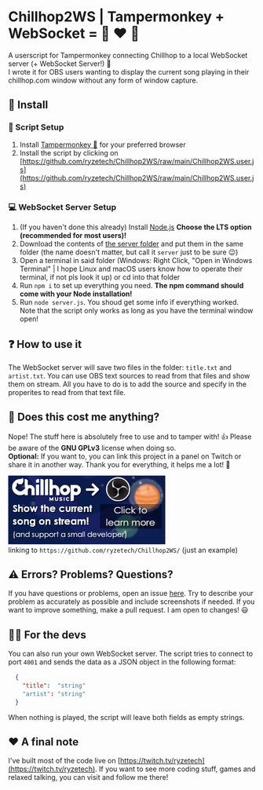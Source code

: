 # Chillhop2WS | Tampermonkey + WebSocket = :red_circle: :hearts: :musical_note:
A userscript for Tampermonkey connecting Chillhop to a local WebSocket server (+ WebSocket Server!) 🎉  
I wrote it for OBS users wanting to display the current song playing in their chillhop.com window without any form of window capture.

## 🔧 Install
### 📜 Script Setup
1. Install [Tampermonkey 🐒](https://www.tampermonkey.net/) for your preferred browser
2. Install the script by clicking on [https://github.com/ryzetech/Chillhop2WS/raw/main/Chillhop2WS.user.js](https://github.com/ryzetech/Chillhop2WS/raw/main/Chillhop2WS.user.js)

### 💻 WebSocket Server Setup
1. (If you haven't done this already) Install [Node.js](https://nodejs.org/) **Choose the LTS option (recommended for most users)!**
2. Download the contents of [the server folder](https://github.com/ryzetech/Chillhop2WS/tree/main/server) and put them in the same folder (the name doesn't matter, but call it `server` just to be sure 😉)
3. Open a terminal in said folder (Windows: Right Click, "Open in Windows Terminal" | I hope Linux and macOS users know how to operate their terminal, if not pls look it up) or cd into that folder
4. Run `npm i` to set up everything you need. **The npm command should come with your Node installation!**
5. Run `node server.js`. You shoud get some info if everything worked. Note that the script only works as long as you have the terminal window open!

## ❓ How to use it
The WebSocket server will save two files in the folder: `title.txt` and `artist.txt`. You can use OBS text sources to read from that files and show them on stream. All you have to do is to add the source and specify in the properites to read from that text file.

## 💸 Does this cost me anything?
Nope! The stuff here is absolutely free to use and to tamper with! 👍 Please be aware of the **GNU GPLv3** license when doing so.  
**Optional:** If you want to, you can link this project in a panel on Twitch or share it in another way. Thank you for everything, it helps me a lot! 💙
  
![Example Panel for Twitch](https://github.com/ryzetech/Chillhop2WS/raw/main/Twitch%20panel%20stuff/chillhopBanner.jpg)  
  linking to `https://github.com/ryzetech/Chillhop2WS/`
(just an example)

## ⚠️ Errors? Problems? Questions?
If you have questions or problems, open an issue [here](https://github.com/ryzetech/Chillhop2WS/issues). Try to describe your problem as accurately as possible and include screenshots if needed. If you want to improve something, make a pull request. I am open to changes! 😃

## 👨‍💻 For the devs
You can also run your own WebSocket server. The script tries to connect to port `4001` and sends the data as a JSON object in the following format:
```json
  {
    "title":  "string" 
    "artist": "string"
  }
```
When nothing is played, the script will leave both fields as empty strings.

## :heart: A final note
I've built most of the code live on [https://twitch.tv/ryzetech](https://twitch.tv/ryzetech). If you want to see more coding stuff, games and relaxed talking, you can visit and follow me there!
